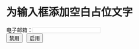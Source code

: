 # 为输入框添加空白占位文字

<style type="text/css">
#email{ border:1px solid #ddd; padding:3px; height:16px; width:180px; }
#email:focus{ border-color:#000; }
</style>

<div>
    <label for="email">电子邮箱：</label><input type="text" id="email" />
</div>            

    
<div>
    <input type="button" id="btn1" value="禁用" /> &nbsp;
    <input type="button" id="btn2" value="启用" />
</div>    


<script>
    require(['{{module}}'], function() {
        $(function(){
            var ip = new $.ui.InputPlaceholder( '#email', {
                text : '请输入邮箱'
            });
            
            $( '#btn1' ).on( 'click', function(){
                ip.disable();
            });
            
            $( '#btn2' ).on( 'click', function(){
                ip.enable();
            });    
        });
    });
</script>
